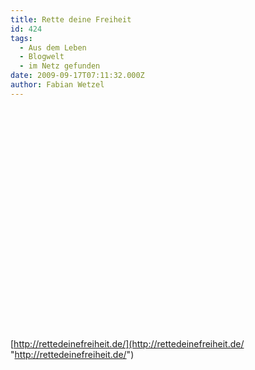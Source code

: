 ```yaml
---
title: Rette deine Freiheit
id: 424
tags:
  - Aus dem Leben
  - Blogwelt
  - im Netz gefunden
date: 2009-09-17T07:11:32.000Z
author: Fabian Wetzel
---
```


<div style="padding-bottom: 0px; margin: 0px; padding-left: 0px; padding-right: 0px; display: inline; float: none; padding-top: 0px" id="scid:5737277B-5D6D-4f48-ABFC-DD9C333F4C5D:64c989f8-33d5-4c41-9e9e-2b9102b275ba" class="wlWriterEditableSmartContent"><div><object width="425" height="355"><param name="movie" value="http://www.youtube.com/v/OwrMroEiHj0&amp;hl=en"></param><embed src="http://www.youtube.com/v/OwrMroEiHj0&amp;hl=en" type="application/x-shockwave-flash" width="425" height="355"></embed></object></div></div>  

[http://rettedeinefreiheit.de/](http://rettedeinefreiheit.de/ "http://rettedeinefreiheit.de/")

